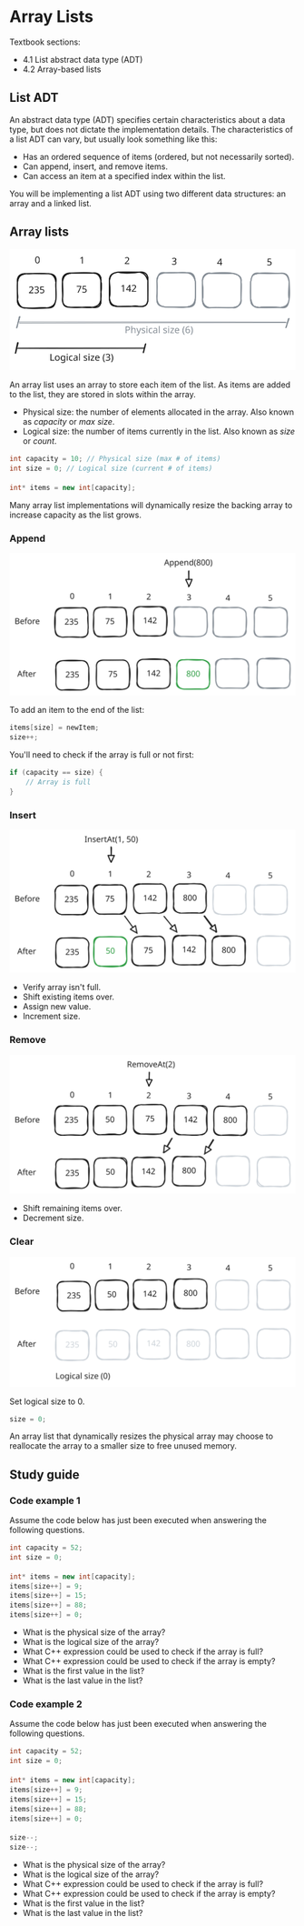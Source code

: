 # Array Lists

Textbook sections:

- 4.1 List abstract data type (ADT)
- 4.2 Array-based lists

## List ADT

An abstract data type (ADT) specifies certain characteristics about a data type, but does not dictate the implementation details. The characteristics of a list ADT can vary, but usually look something like this:

- Has an ordered sequence of items (ordered, but not necessarily sorted).
- Can append, insert, and remove items.
- Can access an item at a specified index within the list.

You will be implementing a list ADT using two different data structures: an array and a linked list.

## Array lists

![](./assets/4-array-list.svg)

An array list uses an array to store each item of the list. As items are added to the list, they are stored in slots within the array.

- Physical size: the number of elements allocated in the array. Also known as _capacity_ or _max size_.
- Logical size: the number of items currently in the list. Also known as _size_ or _count_.

```cpp
int capacity = 10; // Physical size (max # of items)
int size = 0; // Logical size (current # of items)

int* items = new int[capacity];
```

Many array list implementations will dynamically resize the backing array to increase capacity as the list grows.

### Append

![](./assets/4-array-list-append.svg)

To add an item to the end of the list:

```cpp
items[size] = newItem;
size++;
```

You'll need to check if the array is full or not first:

```cpp
if (capacity == size) {
    // Array is full
}
```

### Insert

![](./assets/4-array-list-insert.svg)

- Verify array isn't full.
- Shift existing items over.
- Assign new value.
- Increment size.

### Remove

![](./assets/4-array-list-remove.svg)

- Shift remaining items over.
- Decrement size.

### Clear

![](./assets/4-array-list-clear.svg)

Set logical size to 0.

```cpp
size = 0;
```

An array list that dynamically resizes the physical array may choose to reallocate the array to a smaller size to free unused memory.

## Study guide

### Code example 1

Assume the code below has just been executed when answering the following questions.

```cpp
int capacity = 52;
int size = 0;

int* items = new int[capacity];
items[size++] = 9;
items[size++] = 15;
items[size++] = 88;
items[size++] = 0;
```

- What is the physical size of the array?
- What is the logical size of the array?
- What C++ expression could be used to check if the array is full?
- What C++ expression could be used to check if the array is empty?
- What is the first value in the list?
- What is the last value in the list?

### Code example 2

Assume the code below has just been executed when answering the following questions.

```cpp
int capacity = 52;
int size = 0;

int* items = new int[capacity];
items[size++] = 9;
items[size++] = 15;
items[size++] = 88;
items[size++] = 0;

size--;
size--;
```

- What is the physical size of the array?
- What is the logical size of the array?
- What C++ expression could be used to check if the array is full?
- What C++ expression could be used to check if the array is empty?
- What is the first value in the list?
- What is the last value in the list?
